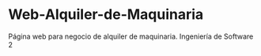 # Web-Alquiler-de-Maquinaria
Página web para negocio de alquiler de maquinaria. Ingeniería de Software 2
